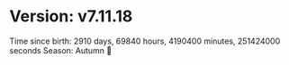 # Version: v7.11.18
Time since birth: 2910 days, 69840 hours, 4190400 minutes, 251424000 seconds
Season: Autumn 🍁
